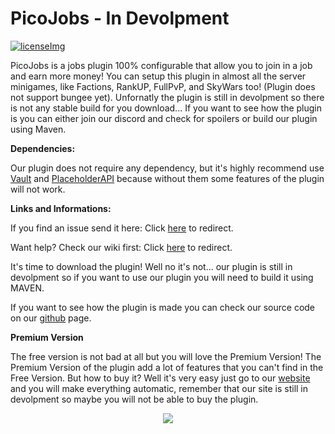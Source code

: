[licenseImg]: https://img.shields.io/github/license/Picono435/PicoJobs.svg
[license]: https://github.com/Picono435/PicoJobs/blob/master/LICENSE
[releaseImg]: https://img.shields.io/github/release/Picono435/PicoJobs.svg?label=github%20release
[release]: https://github.com/Picono435/PicoJobs/releases/latest

[statistics]: https://bstats.org/plugin/bukkit/PicoJobs

# PicoJobs - In Devolpment

[![licenseImg]][license]

PicoJobs is a jobs plugin 100% configurable that allow you to join in a job and earn more money! You can setup this plugin in almost all the server minigames, like Factions, RankUP, FullPvP, and SkyWars too! (Plugin does not support bungee yet). Unfornatly the plugin is still in devolpment so there is not any stable build for you download... If you want to see how the plugin is you can either join our discord and check for spoilers or build our plugin using Maven.

**Dependencies:**

Our plugin does not require any dependency, but it's highly recommend use [Vault](https://www.spigotmc.org/resources/vault.34315/) and [PlaceholderAPI](https://www.spigotmc.org/resources/placeholderapi.6245/) because without them some features of the plugin will not work.

**Links and Informations:**

If you find an issue send it here: Click [here](https://github.com/Picono435/PicoJobs/issues) to redirect.

Want help? Check our wiki first: Click [here](https://github.com/Picono435/PicoJobs/wiki) to redirect.

It's time to download the plugin! Well no it's not... our plugin is still in devolpment so if you want to use our plugin you will need to build it using MAVEN.

If you want to see how the plugin is made you can check our source code on our [github](https://github.com/Picono435/PicoJobs) page.

**Premium Version**

The free version is not bad at all but you will love the Premium Version! The Premium Version of the plugin add a lot of features that you can't find in the Free Version. But how to buy it? Well it's very easy just go to our [website](https://www.piconodev.tk/plugins/premium) and you will make everything automatic, remember that our site is still in devolpment so maybe you will not be able to buy the plugin.

<p align="center">
    <a href="https://bstats.org/plugin/bukkit/PicoJobs" title="PicoJobs on bStats">
        <img src="https://bstats.org/signatures/bukkit/PicoJobs.svg" />
    </a>
</p>
